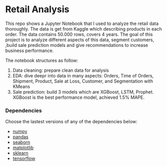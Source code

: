 # Retail Analysis 

This repo shows a Jupyter Notebook that I used to analyze the retail data thoroughly. The data is get from Kaggle which describing products in each order. The data contains 50.000 rows, covers 4 years. The goal of this project is to analyze different aspects of this data, segment customers, 
,build sale prediction models and give recommendations to increase business performance. 

The notebook structures as follow: 

1. Data cleaning: prepare clean data for analysis
2. EDA: dive deepr into data in many aspects: Orders, Time of Orders, Shipment, Product, Sale at Loss, Customer, and Segmentation with KMeans
3. Sale prediction: build 3 models which are XGBoost, LSTM, Prophet. XGBoost is the best performance model, achieved 1.5% MAPE. 

### Dependencies
Choose the lastest versions of any of the dependencies below: 
- [numpy](https://numpy.org/)
- [pandas](https://pandas.pydata.org/)
- [seaborn](https://seaborn.pydata.org/)
- [matplotlib](https://matplotlib.org/)
- [sklearn](https://scikit-learn.org/stable/)
- [tensorflow](https://www.tensorflow.org/)

